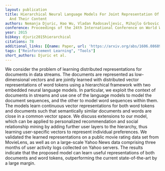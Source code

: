 ```yaml
---
layout: publication
title: Hierarchical Neural Language Models For Joint Representation Of Streaming Documents
  And Their Content
authors: Nemanja Djuric, Hao Wu, Vladan Radosavljevic, Mihajlo Grbovic, Narayan Bhamidipati
conference: Proceedings of the 24th International Conference on World Wide Web
year: 2015
bibkey: djuric2015hierarchical
citations: 78
additional_links: [{name: Paper, url: 'https://arxiv.org/abs/1606.08689'}]
tags: ["Reinforcement Learning", "Tools"]
short_authors: Djuric et al.
---
```

We consider the problem of learning distributed representations for documents
in data streams. The documents are represented as low-dimensional vectors and
are jointly learned with distributed vector representations of word tokens
using a hierarchical framework with two embedded neural language models. In
particular, we exploit the context of documents in streams and use one of the
language models to model the document sequences, and the other to model word
sequences within them. The models learn continuous vector representations for
both word tokens and documents such that semantically similar documents and
words are close in a common vector space. We discuss extensions to our model,
which can be applied to personalized recommendation and social relationship
mining by adding further user layers to the hierarchy, thus learning
user-specific vectors to represent individual preferences. We validated the
learned representations on a public movie rating data set from MovieLens, as
well as on a large-scale Yahoo News data comprising three months of user
activity logs collected on Yahoo servers. The results indicate that the
proposed model can learn useful representations of both documents and word
tokens, outperforming the current state-of-the-art by a large margin.